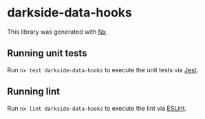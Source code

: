 # darkside-data-hooks

This library was generated with [Nx](https://nx.dev).

## Running unit tests

Run `nx test darkside-data-hooks` to execute the unit tests via [Jest](https://jestjs.io).

## Running lint

Run `nx lint darkside-data-hooks` to execute the lint via [ESLint](https://eslint.org/).
